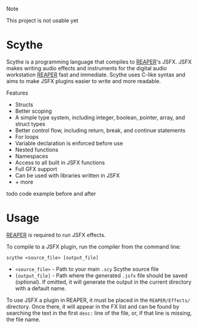 > [!NOTE]  
> This project is not usable yet

# Scythe
Scythe is a programming language that compiles to [REAPER](https://www.reaper.fm/)'s JSFX.
JSFX makes writing audio effects and instruments for the digital audio workstation [REAPER](https://www.reaper.fm/) fast and immediate.
Scythe uses C-like syntax and aims to make JSFX plugins easier to write and more readable.

Features
- Structs
- Better scoping
- A simple type system, including integer, boolean, pointer, array, and struct types
- Better control flow, including return, break, and continue statements
- For loops
- Variable declaration is enforced before use
- Nested functions
- Namespaces
- Access to all built in JSFX functions
- Full GFX support
- Can be used with libraries written in JSFX
- \+ more

todo code example before and after

# Usage
[REAPER](https://www.reaper.fm/) is required to run JSFX effects.

To compile to a JSFX plugin, run the compiler from the command line:

`scythe <source_file> [output_file]`
- `<source_file>` - Path to your main `.scy` Scythe source file
- `[output_file]` - Path where the generated `.jsfx` file should be saved (optional). If omitted, it will generate the output in the current directory with a default name.

To use JSFX a plugin in REAPER, it must be placed in the `REAPER/Effects/` directory. Once there, it will appear in the FX list and can be found by searching the text in the first `desc:` line of the file, or, if that line is missing, the file name.

